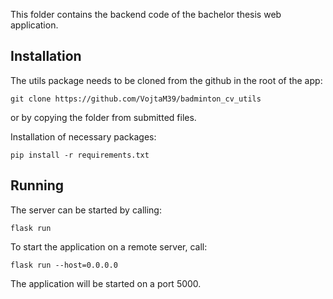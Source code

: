 This folder contains the backend code of the bachelor thesis web application.

## Installation
The utils package needs to be cloned from the github in the root of the app:
```
git clone https://github.com/VojtaM39/badminton_cv_utils
```

or by copying the folder from submitted files.


Installation of necessary packages:
```
pip install -r requirements.txt
```

## Running
The server can be started by calling:
```
flask run
```

To start the application on a remote server, call:
```
flask run --host=0.0.0.0
```

The application will be started on a port 5000.
